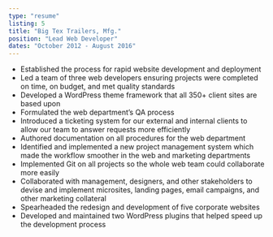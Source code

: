 ```yaml
---
type: "resume"
listing: 5
title: "Big Tex Trailers, Mfg."
position: "Lead Web Developer"
dates: "October 2012 - August 2016"
---
```


- Established the process for rapid website development and deployment
- Led a team of three web developers ensuring projects were completed on time, on budget, and met quality standards
- Developed a WordPress theme framework that all 350+ client sites are based upon
- Formulated the web department’s QA process
- Introduced a ticketing system for our external and internal clients to allow our team to answer requests more efficiently
- Authored documentation on all procedures for the web department
- Identified and implemented a new project management system which made the workflow smoother in the web and marketing departments
- Implemented Git on all projects so the whole web team could collaborate more easily
- Collaborated with management, designers, and other stakeholders to devise and implement microsites, landing pages, email campaigns, and other marketing collateral
- Spearheaded the redesign and development of five corporate websites
- Developed and maintained two WordPress plugins that helped speed up the development process
